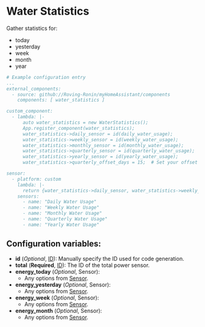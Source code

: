 # Water Statistics

Gather statistics for:
* today
* yesterday
* week
* month
* year



```yaml
# Example configuration entry
...
external_components:
  - source: github://Roving-Ronin/myHomeAssistant/components
    components: [ water_statistics ]

custom_component:
  - lambda: |-
      auto water_statistics = new WaterStatistics();
      App.register_component(water_statistics);
      water_statistics->daily_sensor = id(daily_water_usage);
      water_statistics->weekly_sensor = id(weekly_water_usage);
      water_statistics->monthly_sensor = id(monthly_water_usage);
      water_statistics->quarterly_sensor = id(quarterly_water_usage);
      water_statistics->yearly_sensor = id(yearly_water_usage);
      water_statistics->quarterly_offset_days = 15;  # Set your offset here

sensor:
  - platform: custom
    lambda: |-
      return {water_statistics->daily_sensor, water_statistics->weekly_sensor, water_statistics->monthly_sensor, water_statistics->quarterly_sensor, water_statistics->yearly_sensor};
    sensors:
      - name: "Daily Water Usage"
      - name: "Weekly Water Usage"
      - name: "Monthly Water Usage"
      - name: "Quarterly Water Usage"
      - name: "Yearly Water Usage"

```

## Configuration variables:
* **id** (*Optional*, [ID](https://esphome.io/guides/configuration-types.html#config-id)): Manually specify the ID used for code generation.
* **total** (**Required**, [ID](https://esphome.io/guides/configuration-types.html#config-id)): The ID of the total power sensor.
* **energy_today** (*Optional*, Sensor):
  * Any options from [Sensor](https://esphome.io/components/sensor/index.html#config-sensor).
* **energy_yesterday** (*Optional*, Sensor):
  * Any options from [Sensor](https://esphome.io/components/sensor/index.html#config-sensor).
* **energy_week** (*Optional*, Sensor):
  * Any options from [Sensor](https://esphome.io/components/sensor/index.html#config-sensor).
* **energy_month** (*Optional*, Sensor):
  * Any options from [Sensor](https://esphome.io/components/sensor/index.html#config-sensor).
